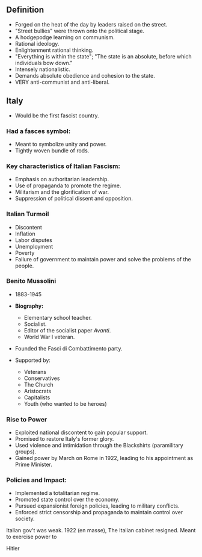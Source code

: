 ## Definition
- Forged on the heat of the day by leaders raised on the street.
- "Street bullies" were thrown onto the political stage.
- A hodgepodge learning on communism.
- Rational ideology.
- Enlightenment rational thinking.
- "Everything is within the state"; "The state is an absolute, before which individuals bow down."
- Intensely nationalistic.
- Demands absolute obedience and cohesion to the state.
- VERY anti-communist and anti-liberal.

## Italy
- Would be the first fascist country.
### Had a fasces symbol:
  - Meant to symbolize unity and power.
  - Tightly woven bundle of rods.

### Key characteristics of Italian Fascism:
  - Emphasis on authoritarian leadership.
  - Use of propaganda to promote the regime.
  - Militarism and the glorification of war.
  - Suppression of political dissent and opposition.

### Italian Turmoil
  - Discontent
  - Inflation
  - Labor disputes
  - Unemployment
  - Poverty
  - Failure of government to maintain power and solve the problems of the people.

### Benito Mussolini
  - 1883-1945
  - **Biography:**
    - Elementary school teacher.
    - Socialist.
    - Editor of the socialist paper *Avanti*.
    - World War I veteran.
    
  - Founded the Fasci di Combattimento party.
  - Supported by:
    - Veterans
    - Conservatives
    - The Church
    - Aristocrats
    - Capitalists
    - Youth (who wanted to be heroes)

### Rise to Power
  - Exploited national discontent to gain popular support.
  - Promised to restore Italy's former glory.
  - Used violence and intimidation through the Blackshirts (paramilitary groups).
  - Gained power by March on Rome in 1922, leading to his appointment as Prime Minister.

### Policies and Impact:
  - Implemented a totalitarian regime.
  - Promoted state control over the economy.
  - Pursued expansionist foreign policies, leading to military conflicts.
  - Enforced strict censorship and propaganda to maintain control over society.

Italian gov't was weak.
1922 (en masse), The Italian cabinet resigned.
Meant to exercise power to 

Hitler 